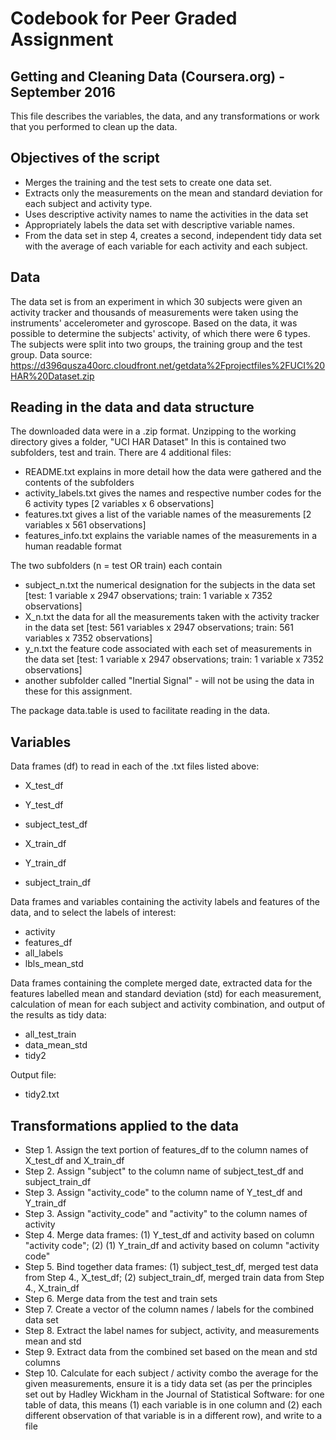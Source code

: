 # Codebook for Peer Graded Assignment
## Getting and Cleaning Data (Coursera.org) - September 2016

This file describes the variables, the data, and any transformations or work that you performed to clean up the data.


## Objectives of the script
* Merges the training and the test sets to create one data set.
* Extracts only the measurements on the mean and standard deviation for each subject and activity type.
* Uses descriptive activity names to name the activities in the data set
* Appropriately labels the data set with descriptive variable names.
* From the data set in step 4, creates a second, independent tidy data set with the average of each variable for each activity and each subject.


## Data
The data set is from an experiment in which 30 subjects were given an activity tracker and thousands of measurements
were taken using the instruments' accelerometer and gyroscope.
Based on the data, it was possible to determine the subjects' activity, of which there were 6 types.
The subjects were split into two groups, the training group and the test group.
Data source: https://d396qusza40orc.cloudfront.net/getdata%2Fprojectfiles%2FUCI%20HAR%20Dataset.zip

## Reading in the data and data structure
The downloaded data were in a .zip format.
Unzipping to the working directory gives a folder, "UCI HAR Dataset"
In this is contained two subfolders, test and train.
There are 4 additional files:
* README.txt explains in more detail how the data were gathered and the contents of the subfolders
* activity_labels.txt gives the names and respective number codes for the 6 activity types [2 variables x 6 observations]
* features.txt gives a list of the variable names of the measurements [2 variables x 561 observations]
* features_info.txt explains the variable names of the measurements in a human readable format

The two subfolders (n = test OR train) each contain
* subject_n.txt the numerical designation for the subjects in the data set [test: 1 variable x 2947 observations; train: 1 variable x 7352 observations]
* X_n.txt the data for all the measurements taken with the activity tracker in the data set [test: 561 variables x 2947 observations; train: 561 variables x 7352 observations]
* y_n.txt the feature code associated with each set of measurements in the data set [test: 1 variable x 2947 observations; train: 1 variable x 7352 observations]
* another subfolder called "Inertial Signal" - will not be using the data in these for this assignment.

The package data.table is used to facilitate reading in the data.

## Variables

Data frames (df) to read in each of the .txt files listed above:
* X_test_df 
* Y_test_df
* subject_test_df

* X_train_df
* Y_train_df
* subject_train_df

Data frames and variables containing the activity labels and features of the data, and to select the labels of interest:
* activity
* features_df
* all_labels
* lbls_mean_std

Data frames containing the complete merged date, extracted data for the features labelled mean and standard deviation (std) for each measurement, calculation of mean for each subject and activity combination, and output of the results as tidy data:
* all_test_train
* data_mean_std
* tidy2

Output file:
* tidy2.txt

## Transformations applied to the data

* Step 1. Assign the text portion of features_df to the column names of X_test_df and X_train_df
* Step 2. Assign "subject" to the column name of subject_test_df and subject_train_df
* Step 3. Assign "activity_code" to the column name of Y_test_df and Y_train_df
* Step 3. Assign "activity_code" and "activity" to the column names of activity
* Step 4. Merge data frames: (1) Y_test_df and activity based on column "activity code"; (2) (1) Y_train_df and activity based on column "activity code"
* Step 5. Bind together data frames: (1) subject_test_df, merged test data from Step 4., X_test_df; (2) subject_train_df, merged train data from Step 4., X_train_df
* Step 6. Merge data from the test and train sets
* Step 7. Create a vector of the column names / labels for the combined data set
* Step 8. Extract the label names for subject, activity, and measurements mean and std
* Step 9. Extract data from the combined set based on the mean and std columns
* Step 10. Calculate for each subject / activity combo the average for the given measurements, ensure it is a tidy data set (as per the principles set out by Hadley Wickham in the Journal of Statistical Software: for one table of data, this means (1) each variable is in one column and (2) each different observation of that variable is in a different row), and write to a file
